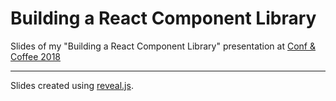 # Building a React Component Library

Slides of my "Building a React Component Library" presentation at [Conf & Coffee 2018](https://www.conf.coffee/)

- - -

Slides created using [reveal.js](http://lab.hakim.se/reveal-js/).
